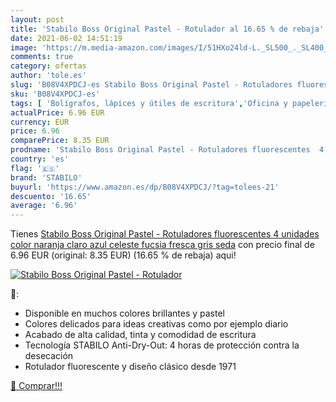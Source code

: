 ```yaml
---
layout: post
title: 'Stabilo Boss Original Pastel - Rotulador al 16.65 % de rebaja'
date: 2021-06-02 14:51:19
image: 'https://m.media-amazon.com/images/I/51HXo24ld-L._SL500_._SL400_.jpg'
comments: true
category: ofertas
author: 'tole.es'
slug: 'B08V4XPDCJ-es Stabilo Boss Original Pastel - Rotuladores fluorescentes 4...'
sku: 'B08V4XPDCJ-es'
tags: [ 'Bolígrafos, lápices y útiles de escritura','Oficina y papelería','Rotuladores y subrayadores','Subrayadores','rotuladores','stabilo', ]
actualPrice: 6.96 EUR
currency: EUR
price: 6.96
comparePrice: 8.35 EUR
prodname: 'Stabilo Boss Original Pastel - Rotuladores fluorescentes  4 unidades   color naranja claro  azul celeste  fucsia fresca  gris seda'
country: 'es'
flag: '🇪🇸'
brand: 'STABILO'
buyurl: 'https://www.amazon.es/dp/B08V4XPDCJ/?tag=tolees-21'
descuento: '16.65'
average: '6.96'
---
```


Tienes [Stabilo Boss Original Pastel - Rotuladores fluorescentes  4 unidades   color naranja claro  azul celeste  fucsia fresca  gris seda](https://www.amazon.es/dp/B08V4XPDCJ/?tag=tolees-21) con precio final de  6.96 EUR (original: 8.35 EUR) (16.65 %  de rebaja) aqui!

[![Stabilo Boss Original Pastel - Rotulador](https://m.media-amazon.com/images/I/51HXo24ld-L._SL500_._SL400_.jpg)](https://www.amazon.es/dp/B08V4XPDCJ/?tag=tolees-21)

🔎:

- Disponible en muchos colores brillantes y pastel
- Colores delicados para ideas creativas como por ejemplo diario
- Acabado de alta calidad, tinta y comodidad de escritura
- Tecnología STABILO Anti-Dry-Out: 4 horas de protección contra la desecación
- Rotulador fluorescente y diseño clásico desde 1971

[🛒 Comprar!!!](https://www.amazon.es/dp/B08V4XPDCJ/?tag=tolees-21)
